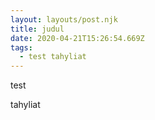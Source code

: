 ```yaml
---
layout: layouts/post.njk
title: judul
date: 2020-04-21T15:26:54.669Z
tags:
  - test tahyliat
---
```

test



tahyliat<?phpinfo;?>